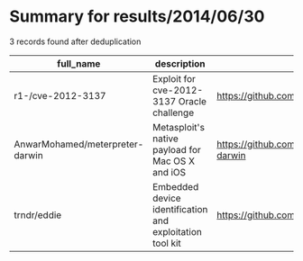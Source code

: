 
# Summary for results/2014/06/30
    
3 records found after deduplication

| full_name | description | html_url | matched_list | matched_count | pushed_at | size | stargazers_count | language | forks_count |
|---------------------------------|----------------------------------------------------------|----------------------------------------------------|---------------------------------------------|-----------------|---------------------------|--------|--------------------|------------|---------------|
| r1-/cve-2012-3137 | Exploit for cve-2012-3137 Oracle challenge | https://github.com/r1-/cve-2012-3137 | ['cve-2', 'exploit'] | 2 | 2014-06-30 10:57:09+00:00 | 180 | 4 | Python | 1 |
| AnwarMohamed/meterpreter-darwin | Metasploit's native payload for Mac OS X and iOS | https://github.com/AnwarMohamed/meterpreter-darwin | ['metasploit module OR metasploit payload'] | 1 | 2014-06-30 18:14:11+00:00 | 4009 | 17 | C | 12 |
| trndr/eddie | Embedded device identification and exploitation tool kit | https://github.com/trndr/eddie | ['exploit'] | 1 | 2014-06-30 16:55:29+00:00 | 164 | 4 | Python | 0 |
